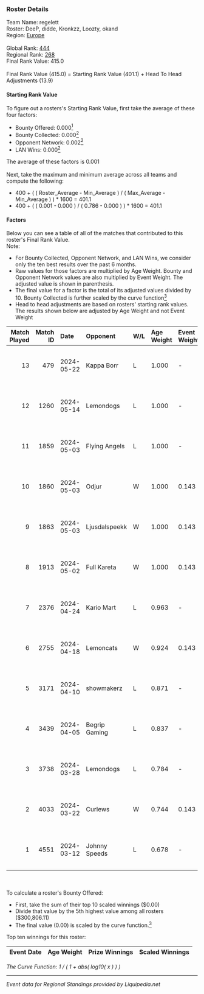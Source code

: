 ### Roster Details<br />
Team Name: regelett<br />
Roster: DeeP, didde, Kronkzz, Loozty, okand<br />
Region: [Europe]( ../standings_europe.md)<br />
<br />
Global Rank: [444](../standings_global.md)<br />
Regional Rank: [268]( ../standings_europe.md)<br />
Final Rank Value:  415.0<br />
<br />
Final Rank Value (415.0) = Starting Rank Value (401.1) + Head To Head Adjustments (13.9)<br />

#### Starting Rank Value<br />
To figure out a rosters's Starting Rank Value, first take the average of these four factors:<br />
- Bounty Offered: 0.000[<sup>1</sup>](#table2)
- Bounty Collected: 0.000[<sup>2</sup>](#table1)
- Opponent Network: 0.002[<sup>2</sup>](#table1)
- LAN Wins: 0.000[<sup>2</sup>](#table1)

The average of these factors is 0.001<br />
<br />
Next, take the maximum and minimum average across all teams and compute the following:<br />
- 400 + ( ( Roster_Average - Min_Average ) / ( Max_Average - Min_Average ) ) * 1600 = 401.1
- 400 + ( ( 0.001 - 0.000 ) / ( 0.786 - 0.000 ) ) * 1600 = 401.1


#### Factors<br />
Below you can see a table of all of the matches that contributed to this roster's Final Rank Value.<br />
Note:<br />

- For Bounty Collected, Opponent Network, and LAN Wins, we consider only the ten best results over the past 6 months.
- Raw values for those factors are multiplied by Age Weight. Bounty and Opponent Network values are also multiplied by Event Weight. The adjusted value is shown in parenthesis.
- The final value for a factor is the total of its adjusted values divided by 10. Bounty Collected is further scaled by the curve function[<sup>3</sup>](#curveFunction)
- Head to head adjustments are based on rosters' starting rank values. The results shown below are adjusted by Age Weight and not Event Weight
<span id="table1"></span><br />


| Match Played | Match ID | Date       | Opponent      | W/L | Age Weight | Event Weight | Bounty Collected | Opponent Network | LAN Wins  | H2H Adj. | Roster                              |
| -: | -: | :- | :- | :- | :- | :- | :- | :- | :- | -: | :- |
|           13 |      479 | 2024-05-22 | Kappa Borr    | L   | 1.000      | -            | -                | -                | -         |   -12.00 | DeeP, didde, Kronkzz, Loozty, okand |
|           12 |     1260 | 2024-05-14 | Lemondogs     | L   | 1.000      | -            | -                | -                | -         |    -7.53 | DeeP, didde, Kronkzz, Loozty, okand |
|           11 |     1859 | 2024-05-03 | Flying Angels | L   | 1.000      | -            | -                | -                | -         |    -7.16 | DeeP, Kronkzz, LK, Loozty, okand    |
|           10 |     1860 | 2024-05-03 | Odjur         | W   | 1.000      | 0.143        | 0.000 (0.000)    | 0.028 (0.004)    | 0 (0.000) |    17.99 | DeeP, Kronkzz, LK, Loozty, okand    |
|            9 |     1863 | 2024-05-03 | Ljusdalspeekk | W   | 1.000      | 0.143        | 0.000 (0.000)    | 0.000 (0.000)    | 0 (0.000) |    14.21 | DeeP, Kronkzz, LK, Loozty, okand    |
|            8 |     1913 | 2024-05-02 | Full Kareta   | W   | 1.000      | 0.143        | 0.000 (0.000)    | 0.027 (0.004)    | 0 (0.000) |    14.52 | DeeP, didde, Kronkzz, Loozty, okand |
|            7 |     2376 | 2024-04-24 | Kario Mart    | L   | 0.963      | -            | -                | -                | -         |   -14.16 | DeeP, didde, Kronkzz, Loozty, okand |
|            6 |     2755 | 2024-04-18 | Lemoncats     | W   | 0.924      | 0.143        | 0.000 (0.000)    | 0.101 (0.013)    | 0 (0.000) |    18.62 | DeeP, didde, Kronkzz, Loozty, okand |
|            5 |     3171 | 2024-04-10 | showmakerz    | L   | 0.871      | -            | -                | -                | -         |    -7.59 | DeeP, jujje, Kronkzz, Loozty, okand |
|            4 |     3439 | 2024-04-05 | Begrip Gaming | L   | 0.837      | -            | -                | -                | -         |    -7.62 | DeeP, didde, Kronkzz, Loozty, okand |
|            3 |     3738 | 2024-03-28 | Lemondogs     | L   | 0.784      | -            | -                | -                | -         |    -6.02 | DeeP, didde, Kronkzz, Loozty, okand |
|            2 |     4033 | 2024-03-22 | Curlews       | W   | 0.744      | 0.143        | 0.000 (0.000)    | 0.000 (0.000)    | 0 (0.000) |    11.34 | DeeP, didde, Kronkzz, Loozty, okand |
|            1 |     4551 | 2024-03-12 | Johnny Speeds | L   | 0.678      | -            | -                | -                | -         |    -0.68 | DeeP, didde, Kronkzz, Loozty, okand |

<br />
<span id="table2"></span><br />
To calculate a roster's Bounty Offered:<br />

- First, take the sum of their top 10 scaled winnings ($0.00)
- Divide that value by the 5th highest value among all rosters ($300,806.11)
- The final value (0.00) is scaled by the curve function.[<sup>3</sup>](#curveFunction)

Top ten winnings for this roster:<br />

| Event Date | Age Weight | Prize Winnings | Scaled Winnings |
| :- | -: | :- | :- |


<span id="curveFunction"></span>_The Curve Function: 1 / ( 1 + abs( log10( x ) ) )_<br />

---
_Event data for Regional Standings provided by Liquipedia.net_<br />
